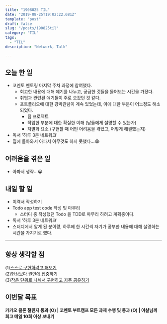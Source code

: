 ```yaml
---
title: "1908025 TIL"
date: "2019-08-25T19:02:22.681Z"
template: "post"
draft: false
slug: "/posts/190825til"
category: "TIL"
tags:
  - "TIL"
description: "Network, Talk"

---
```


## 오늘 한 일

- 코멘토 멘토링 마지막 주차 과정에 참여했다.
  - 회고한 내용에 대해 얘기를 나누고, 궁금한 것들을 물어보는 시간을 가졌다.
  - 취업과 관련된 얘기들이 주로 오갔던 것 같다.
  - 포트폴리오에 대한 강박관념이 계속 있었는데, 이에 대한 부분이 어느정도 해소되었다.
    - 팀 프로젝트
    - 작업한 부분에 대한 확실한 이해 (남들에게 설명할 수 있는가)
    - 차별화 요소 (구현할 때 어떤 어려움을 겪었고, 어떻게 해결했는지)
- 독서 '하루 3분 네트워크'
- 집에 돌아와서 아파서 아무것도 하지 못했다...😭

## 어려움을 겪은 일

- 아파서 생략...😭

## 내일 할 일

- 이력서 작성하기
- Todo app test code 작성 및 마무리
  - 스터디 중 작성했던 Todo 을 TDD로 마무리 하려고 계획중이다.
- 독서 '하루 3분 네트워크'
- 스터디에서 알게 된 분이랑, 하루에 한 시간씩 자기가 공부한 내용에 대해 설명하는 시간을 가지기로 했다.

------



## 항상 생각할 점

(1)<u>스스로 구현하려고 해보기</u> <br>(2)<u>현상보다 원인에 집중하기</u> <br>(3)<u>작은 단위로 나눠서 구현하고 자주 공유하기</u>



## 이번달 목표

**카카오 클론 챌린지 통과 (O) | 코멘토 부트캠프 모든 과제 수행 및 통과 (O) | 아샬님께 회고 메일 10회 이상 보내기**

